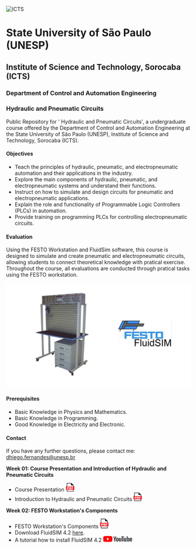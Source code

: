 ![ICTS](./images/unesp_sorocaba.jpg)

# State University of São Paulo (UNESP)
## Institute of Science and Technology, Sorocaba (ICTS)
### Department of Control and Automation Engineering
### Hydraulic and Pneumatic Circuits

Public Repository for ' Hydraulic and Pneumatic Circuits', a undergraduate course offered by the Department of Control and Automation Engineering at the State University of São Paulo (UNESP), Institute of Science and Technology, Sorocaba (ICTS).

#### Objectives
* Teach the principles of hydraulic, pneumatic, and electropneumatic automation and their applications in the industry.
* Explore the main components of hydraulic, pneumatic, and electropneumatic systems and understand their functions.
* Instruct on how to simulate and design circuits for pneumatic and electropneumatic applications.
* Explain the role and functionality of Programmable Logic Controllers (PLCs) in automation.
* Provide training on programming PLCs for controlling electropneumatic circuits.

#### Evaluation
 Using the FESTO Workstation and FluidSim software, this course is designed to simulate and create pneumatic and electropneumatic circuits, allowing students to connect theoretical knowledge with pratical exercise. Throughout the course, all evaluations are conducted through pratical tasks using the FESTO workstation.

 ![FESTO Workstation](./images/FESTO_workstation_software.jpg)

#### Prerequisites
 * Basic Knowledge in Physics and Mathematics.
 * Basic Knowledge in Programming.
 * Good Knowledge in Electricity and Electronic.

#### Contact
If you have any further questions, please contact me: dhiego.fernandes@unesp.br

**Week 01: Course Presentation and Introduction of Hydraulic and Pneumatic Circuits**
* Course Presentation <a href="lessons/week_01/week_01_Course_Presentation_CHP_Dhiego.pdf"> <img src="images/pdf_logo1.png" alt="PDF" width="23" height="23" /> </a>
* Introduction to Hydraulic and Pneumatic Circuits <a href="lessons/week_01/week_01_Introduction_to_CHP_CHP_Dhiego.pdf"> <img src="images/pdf_logo1.png" alt="PDF" width="23" height="23" /> </a>


**Week 02: FESTO Workstation's Components**
* FESTO Workstation's Components <a href="/lessons/week_02/week_02_Festo_Workstation_Components_CHP_Dhiego.pdf"> <img src="images/pdf_logo1.png" alt="PDF" width="23"/> </a>
* Download FluidSIM 4.2 [here](https://drive.google.com/file/d/1wm44liksK-ovHV18pJ9pXwUxrgbh1uTy/view?usp=drive_link).
* A tutorial how to install FluidSIM 4.2 <a href="https://www.youtube.com/watch?v=8kVYLnA5MqU"> <img src="./images/youtube.jpg" alt="youtube" width="80" height="17" /> </a>